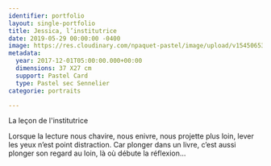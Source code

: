 ```yaml
---
identifier: portfolio
layout: single-portfolio
title: Jessica, l’institutrice
date: 2019-05-29 00:00:00 -0400
image: https://res.cloudinary.com/npaquet-pastel/image/upload/v1545065359/Version-2-2.jpg
metadata:
  year: 2017-12-01T05:00:00.000+00:00
  dimensions: 37 X27 cm
  support: Pastel Card
  type: Pastel sec Sennelier
categorie: portraits

---
```

La leçon de l'institutrice

Lorsque la lecture nous chavire, nous enivre, nous projette plus loin, lever les yeux n’est point distraction. Car plonger dans un livre, c’est aussi plonger son regard au loin, là où débute la réflexion…